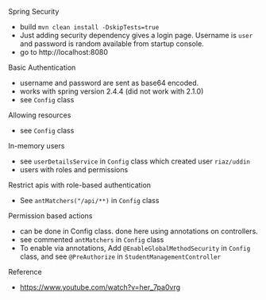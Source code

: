 
Spring Security
- build `mvn clean install -DskipTests=true`
- Just adding security dependency gives a login page. Username is `user` and password is random available from startup console.
- go to http://localhost:8080

Basic Authentication
- username and password are sent as base64 encoded.
- works with spring version 2.4.4 (did not work with 2.1.0)
- see `Config` class

Allowing resources
- see `Config` class

In-memory users
- see `userDetailsService` in `Config` class which created user `riaz/uddin`
- users with roles and permissions

Restrict apis with role-based authentication
- See `antMatchers("/api/**)` in `Config` class

Permission based actions
- can be done in Config class. done here using annotations on controllers.
- see commented `antMatchers` in `Config` class
- To enable via annotations, Add `@EnableGlobalMethodSecurity` in `Config` class, and see `@PreAuthorize` in `StudentManagementController`


Reference
- https://www.youtube.com/watch?v=her_7pa0vrg
